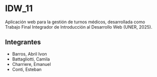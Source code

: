 # IDW_11
Aplicación web para la gestión de turnos médicos, desarrollada como Trabajo Final Integrador de Introducción al Desarrollo Web (UNER, 2025).

## Integrantes
- Barros, Abril Ivon
- Battagliotti, Camila
- Charriere, Emanuel
- Conti, Esteban
